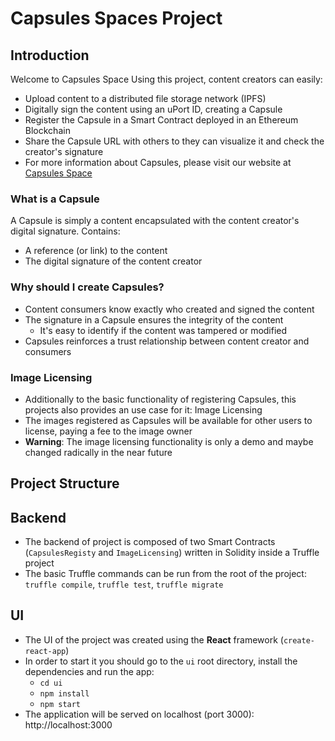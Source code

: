 # Capsules Spaces Project

## Introduction

Welcome to Capsules Space
Using this project, content creators can easily:

* Upload content to a distributed file storage network (IPFS)
* Digitally sign the content using an uPort ID, creating a Capsule
* Register the Capsule in a Smart Contract deployed in an Ethereum Blockchain
* Share the Capsule URL with others to they can visualize it and check the creator's signature
* For more information about Capsules, please visit our website at [Capsules Space](http://capsules.space) 

### What is a Capsule
A Capsule is simply a content encapsulated with the content creator's digital signature. Contains:
* A reference (or link) to the content
* The digital signature of the content creator

### Why should I create Capsules?
* Content consumers know exactly who created and signed the content
* The signature in a Capsule ensures the integrity of the content 
    * It's easy to identify if the content was tampered or modified
* Capsules reinforces a trust relationship between content creator and consumers

### Image Licensing
* Additionally to the basic functionality of registering Capsules, this projects also provides an use case for it: Image Licensing
* The images registered as Capsules will be available for other users to license, paying a  fee to the image owner 
* **Warning**: The image licensing functionality is only a demo and maybe changed radically  in the near future


## Project Structure

## Backend 

* The backend of project is composed of two Smart Contracts (`CapsulesRegisty` and `ImageLicensing`)  written in Solidity inside a Truffle project
* The basic Truffle commands can be run from the root of the project:
`truffle compile`, `truffle test`, `truffle migrate`


## UI

* The UI of the project was created using the **React** framework (`create-react-app`)
* In order to start it you should go to the `ui` root directory, install the dependencies and run the app:
  * `cd ui`
  * `npm install`
  * `npm start`
* The application will be served on localhost (port 3000): http://localhost:3000




